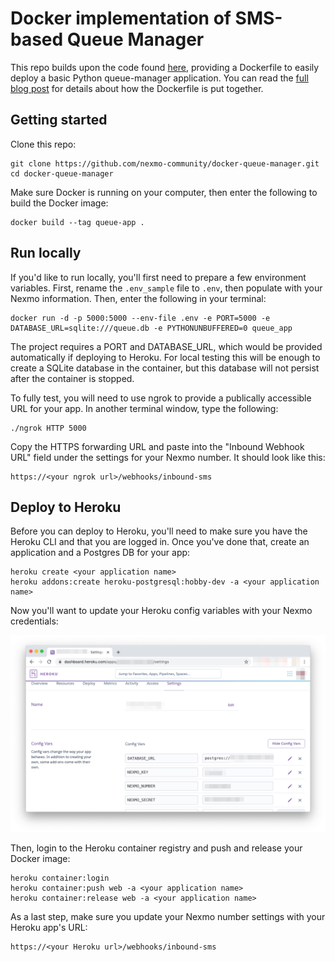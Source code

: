 # Docker implementation of SMS-based Queue Manager

This repo builds upon the code found [here](https://github.com/nexmo-community/sms-queue-notify), providing a Dockerfile to easily deploy a basic Python queue-manager application. You can read the [full blog post](https://www.nexmo.com/blog/2020/02/07/dockerize-python-queue-manager-project-for-easy-deployment-dr) for details about how the Dockerfile is put together.

## Getting started

Clone this repo:

```
git clone https://github.com/nexmo-community/docker-queue-manager.git
cd docker-queue-manager
```

Make sure Docker is running on your computer, then enter the following to build the Docker image:

```
docker build --tag queue-app .
```

## Run locally

If you'd like to run locally, you'll first need to prepare a few environment variables. First, rename the `.env_sample` file to `.env`, then populate with your Nexmo information. Then, enter the following in your terminal:

```
docker run -d -p 5000:5000 --env-file .env -e PORT=5000 -e DATABASE_URL=sqlite:///queue.db -e PYTHONUNBUFFERED=0 queue_app
```

The project requires a PORT and DATABASE_URL, which would be provided automatically if deploying to Heroku. For local testing this will be enough to create a SQLite database in the container, but this database will not persist after the container is stopped.

To fully test, you will need to use ngrok to provide a publically accessible URL for your app. In another terminal window, type the following:

```
./ngrok HTTP 5000
```

Copy the HTTPS forwarding URL and paste into the "Inbound Webhook URL" field under the settings for your Nexmo number. It should look like this:

```
https://<your ngrok url>/webhooks/inbound-sms
```

## Deploy to Heroku

Before you can deploy to Heroku, you'll need to make sure you have the Heroku CLI and that you are logged in. Once you've done that, create an application and a Postgres DB for your app:

```
heroku create <your application name>
heroku addons:create heroku-postgresql:hobby-dev -a <your application name>
```

Now you'll want to update your Heroku config variables with your Nexmo credentials:

![Heroku configs variables](heroku-config-vars.png)

Then, login to the Heroku container registry and push and release your Docker image:

```
heroku container:login
heroku container:push web -a <your application name>
heroku container:release web -a <your application name>
```

As a last step, make sure you update your Nexmo number settings with your Heroku app's URL:

```
https://<your Heroku url>/webhooks/inbound-sms
```
